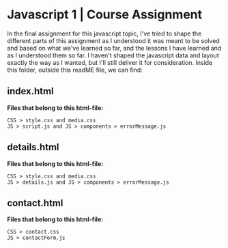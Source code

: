 # Javascript 1 | Course Assignment
In the final assignment for this javascript topic, I've tried to shape the different parts of this assignment as I understood it was meant to be solved and based on what we've learned so far, and the lessons I have learned and as I understood them so far. I haven't shaped the javascript data and layout exactly the way as I wanted, but I'll still deliver it for consideration. 
Inside this folder, outside this readME file, we can find:
## index.html
**Files that belong to this html-file:**
``` 
CSS > style.css and media.css
JS > script.js and JS > components > errorMessage.js
```
## details.html
**Files that belong to this html-file:**
``` 
CSS > style.css and media.css
JS > details.js and JS > components > errorMessage.js
```
## contact.html
**Files that belong to this html-file:**
``` 
CSS > contact.css
JS > contactForm.js 
```
